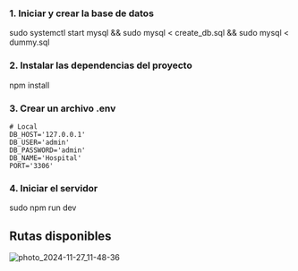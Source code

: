 ### 1. Iniciar y crear la base de datos
sudo systemctl start mysql && sudo mysql < create_db.sql && sudo mysql < dummy.sql

### 2. Instalar las dependencias del proyecto
npm install 

### 3. Crear un archivo .env
```
# Local
DB_HOST='127.0.0.1'
DB_USER='admin'
DB_PASSWORD='admin'
DB_NAME='Hospital'
PORT='3306'
```
### 4. Iniciar el servidor
sudo npm run dev

## Rutas disponibles

![photo_2024-11-27_11-48-36](https://github.com/user-attachments/assets/37e04b73-f28a-458f-8c2f-e2260939d72d)

